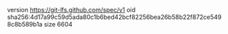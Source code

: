 version https://git-lfs.github.com/spec/v1
oid sha256:4d17a99c59d5ada80c1b6bed42bcf82256bea26b58b22f872ce5498c8b589b1a
size 6604

